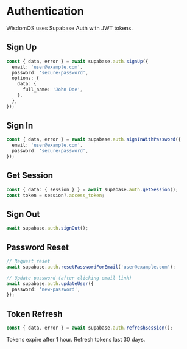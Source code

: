 # Authentication

WisdomOS uses Supabase Auth with JWT tokens.

## Sign Up

```typescript
const { data, error } = await supabase.auth.signUp({
  email: 'user@example.com',
  password: 'secure-password',
  options: {
    data: {
      full_name: 'John Doe',
    },
  },
});
```

## Sign In

```typescript
const { data, error } = await supabase.auth.signInWithPassword({
  email: 'user@example.com',
  password: 'secure-password',
});
```

## Get Session

```typescript
const { data: { session } } = await supabase.auth.getSession();
const token = session?.access_token;
```

## Sign Out

```typescript
await supabase.auth.signOut();
```

## Password Reset

```typescript
// Request reset
await supabase.auth.resetPasswordForEmail('user@example.com');

// Update password (after clicking email link)
await supabase.auth.updateUser({
  password: 'new-password',
});
```

## Token Refresh

```typescript
const { data, error } = await supabase.auth.refreshSession();
```

Tokens expire after 1 hour. Refresh tokens last 30 days.
